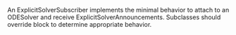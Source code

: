 An ExplicitSolverSubscriber implements the minimal behavior to attach to an ODESolver and receive ExplicitSolverAnnouncements. Subclasses should override block to determine appropriate behavior.
